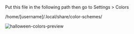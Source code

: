  Put this file in the following path then go to Settings > Colors

/home/[username]/.local/share/color-schemes/

![halloween-colors-preview](https://github.com/user-attachments/assets/99acbb4d-bc2f-4778-b14e-1496510416e2)
